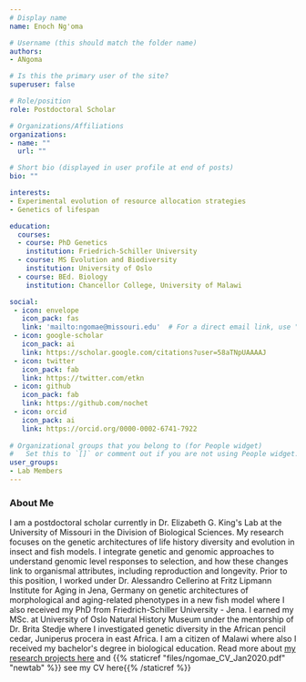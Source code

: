 ```yaml
---
# Display name
name: Enoch Ng'oma

# Username (this should match the folder name)
authors:
- ANgoma

# Is this the primary user of the site?
superuser: false

# Role/position
role: Postdoctoral Scholar

# Organizations/Affiliations
organizations:
- name: ""
  url: ""

# Short bio (displayed in user profile at end of posts)
bio: ""

interests:
- Experimental evolution of resource allocation strategies
- Genetics of lifespan

education:
  courses:
  - course: PhD Genetics
    institution: Friedrich-Schiller University
  - course: MS Evolution and Biodiversity
    institution: University of Oslo
  - course: BEd. Biology
    institution: Chancellor College, University of Malawi 

social:
 - icon: envelope
   icon_pack: fas
   link: 'mailto:ngomae@missouri.edu'  # For a direct email link, use "mailto:test@example.org".
 - icon: google-scholar
   icon_pack: ai
   link: https://scholar.google.com/citations?user=58aTNpUAAAAJ
 - icon: twitter
   icon_pack: fab
   link: https://twitter.com/etkn
 - icon: github
   icon_pack: fab
   link: https://github.com/nochet
 - icon: orcid
   icon_pack: ai
   link: https://orcid.org/0000-0002-6741-7922
   
# Organizational groups that you belong to (for People widget)
#   Set this to `[]` or comment out if you are not using People widget.
user_groups:
- Lab Members
---
```


### About Me

I am a postdoctoral scholar currently in Dr. Elizabeth G. King's Lab at the University of Missouri in the Division of Biological Sciences. My research focuses on the genetic architectures of life history diversity and evolution in insect and fish models. I integrate genetic and genomic approaches to understand genomic level responses to selection, and how these changes link to organismal attributes, including reproduction and longevity. Prior to this position, I worked under Dr. Alessandro Cellerino at Fritz Lipmann Institute for Aging in Jena, Germany on genetic architectures of morphological and aging-related phenotypes in a new fish model where I also received my PhD from Friedrich-Schiller University - Jena. I earned my MSc. at University of Oslo Natural History Museum under the mentorship of Dr. Brita Stedje where I investigated genetic diversity in the African pencil cedar, Juniperus procera in east Africa. I am a citizen of Malawi where also I received my bachelor's degree in biological education. Read more about [my research projects here](/Ngoma-proj) and {{% staticref "files/ngomae_CV_Jan2020.pdf" "newtab" %}} see my CV here{{% /staticref %}}
